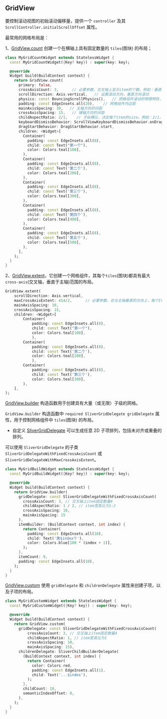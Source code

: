 ## GridView

要控制滚动视图的初始滚动偏移量，提供一个 `controller` 及其 `ScrollController.initialScrollOffset` 属性。

最常用的网格布局是：

1、[GridView.count](https://api.flutter-io.cn/flutter/widgets/GridView/GridView.count.html) 创建一个在横轴上具有固定数量的 `tiles`(图块) 的布局；

```dart
class MyGridCountWidget extends StatelessWidget {
  const MyGridCountWidget({Key? key}) : super(key: key);

  @override
  Widget build(BuildContext context) {
    return GridView.count(
      primary: false,
      crossAxisCount: 3,      // 必要参数，交叉轴上显示item的个数。例如：垂直滚动时，每行3个。
      scrollDirection: Axis.vertical,   // 设置滚动方向，垂直方向滚动
      physics: const BouncingScrollPhysics(),   // 网格组件滚动的物理特性，比如：首位弹簧回缩、不允许滚动范围不超过边界等等
      padding: const EdgeInsets.all(20),    // 网格组件内边距
      mainAxisSpacing: 10,   // 主轴方向的间距
      crossAxisSpacing: 15,   // 辅轴方向的间距
      childAspectRatio: 2/1,    // 子纵横比，决定每个item的size。例如：2/1，表示宽度是高度的2倍
      keyboardDismissBehavior: ScrollViewKeyboardDismissBehavior.onDrag,    // 滑动时键盘消失
      dragStartBehavior: DragStartBehavior.start,
      children: <Widget>[
        Container(
          padding: const EdgeInsets.all(8),
          child: const Text("第一个"),
          color: Colors.teal[100],
        ),
        Container(
          padding: const EdgeInsets.all(8),
          child: const Text('第二个'),
          color: Colors.teal[200],
        ),
        Container(
          padding: const EdgeInsets.all(8),
          child: const Text('第三个'),
          color: Colors.teal[300],
        ),
        Container(
          padding: const EdgeInsets.all(8),
          child: const Text('第四个'),
          color: Colors.teal[400],
        ),
        Container(
          padding: const EdgeInsets.all(8),
          child: const Text('第五个'),
          color: Colors.teal[500],
        ),
      ],
    );
  }
}
```

2、[GridView.extent](https://api.flutter-io.cn/flutter/widgets/GridView/GridView.extent.html)，它创建一个网格组件，其每个`tiles`(图块)都具有最大 `cross-axis`(交叉轴，垂直于主轴)范围的布局。

```dart
GridView.extent(
	scrollDirection: Axis.vertical,
	maxCrossAxisExtent: 414/2,      // 必要参数，在与主轴垂直的方向上，每个Item的最大显示范围。例如：每个item的最大宽度或者最大高度
	mainAxisSpacing: 10,
	crossAxisSpacing: 15,
	children: <Widget>[
		Container(
			padding: const EdgeInsets.all(8),
			child: const Text("第一个"),
			color: Colors.teal[100],
			),
		Container(
			padding: const EdgeInsets.all(8),
			child: const Text('第二个'),
			color: Colors.teal[200],
			),
		Container(
			padding: const EdgeInsets.all(8),
			child: const Text('第三个'),
			color: Colors.teal[300],
		),
	],
);
```

[GridView.builder](https://api.flutter-io.cn/flutter/widgets/GridView/GridView.builder.html) 构造函数用于创建具有大量（或无限）子级的网格。

`GridView.builder` 构造函数中 `required SliverGridDelegate gridDelegate` 属性，用于控制网格组件中 `tiles`(图块) 的布局。

* 自定义 [SliverGridDelegate](https://api.flutter-io.cn/flutter/rendering/SliverGridDelegate-class.html) 可以生成任意 2D 子项排列，包括未对齐或重叠的排列。

可以使用 `SliverGridDelegate` 的子类 `SliverGridDelegateWithFixedCrossAxisCount` 或 `SliverGridDelegateWithMaxCrossAxisExtent`。

```dart
class MyGridBuildWidget extends StatelessWidget {
  const MyGridBuildWidget({Key? key}) : super(key: key);

  @override
  Widget build(BuildContext context) {
    return GridView.builder(
      gridDelegate: const SliverGridDelegateWithFixedCrossAxisCount(
        crossAxisCount: 3, // 交叉轴上item固定数量4
        childAspectRatio: 1 / 2, // item宽高比为1:2
        crossAxisSpacing: 10,
        mainAxisSpacing: 15
      ),
      itemBuilder: (BuildContext context, int index) {
        return Container(
          padding: const EdgeInsets.all(10),
          child: Text('第$index个'),
          color: Colors.blue[100 * (index + 1)],
        );
      },
      itemCount: 9,
      padding: const EdgeInsets.all(10),
    );
  }
}
```

[GridView.custom](https://api.flutter-io.cn/flutter/widgets/GridView/GridView.custom.html) 使用 `gridDelegate` 和 `childrenDelegate` 属性来创建子项，以及子项的布局。

```dart
class MyGridCustomWidget extends StatelessWidget {
  const MyGridCustomWidget({Key? key}) : super(key: key);

  @override
  Widget build(BuildContext context) {
    return GridView.custom(
      gridDelegate: const SliverGridDelegateWithFixedCrossAxisCount(
          crossAxisCount: 3, // 交叉轴上item固定数量4
          childAspectRatio: 1, // item宽高比为1
          crossAxisSpacing: 10,
          mainAxisSpacing: 15),
      childrenDelegate: SliverChildBuilderDelegate(
        (BuildContext context, int index) {
          return Container(
            color: Colors.red,
            padding: const EdgeInsets.all(1),
            child: Text('...$index'),
          );
        },
        childCount: 10,
        semanticIndexOffset: 0,
      ),
    );
  }
}
```